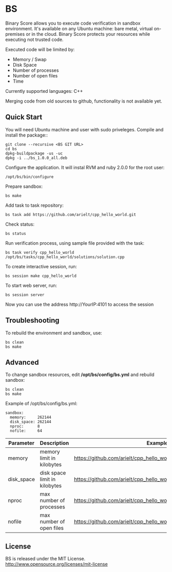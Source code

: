 BS
==

Binary Score allows you to execute code verification in sandbox environment. It's available on any Ubuntu machine: bare metal, virtual on-premises or in the cloud. Binary Score protects your resources while executing not trusted code. 

Executed code will be limited by:

 * Memory / Swap
 * Disk Space
 * Number of processes
 * Number of open files
 * Time
 
Currently supported languages: C++

Merging code from old sources to github, functionality is not available yet.

## Quick Start

You will need Ubuntu machine and user with sudo priveleges.
Compile and install the package::

    git clone --recursive <BS GIT URL>
    cd bs
    dpkg-buildpackage -us -uc
    dpkg -i ../bs_1.0.0_all.deb

Configure the application. It will instal RVM and ruby 2.0.0 for the root user:

    /opt/bs/bin/configure

Prepare sandbox:

    bs make
        
Add task to task repository:

    bs task add https://github.com/arielt/cpp_hello_world.git
    
Check status:

    bs status

Run verification process, using sample file provided with the task:

    bs task verify cpp_hello_world /opt/bs/tasks/cpp_hello_world/solutions/solution.cpp

To create interactive session, run:
    
    bs session make cpp_hello_world

To start web server, run:

    bs session server 

Now you can use the address http://YourIP:4101 to access the session

## Troubleshooting

To rebuild the environment and sandbox, use:

    bs clean
    bs make

## Advanced

To change sandbox resources, edit **/opt/bs/config/bs.yml** and rebuild sandbox:

    bs clean
    bs make

Example of /opt/bs/config/bs.yml:

    sandbox:
      memory:     262144
      disk_space: 262144
      nproc:      8
      nofile:     64

Parameter     | Description | Example of neutralized action
------------- | ----------- | -----------------
memory        | memory limit in kilobytes | https://github.com/arielt/cpp_hello_world/blob/master/solutions/solution_malloc_bomb.cpp
disk_space    | disk space limit in kilobytes | https://github.com/arielt/cpp_hello_world/blob/master/solutions/solution_hd_explosion.cpp
nproc       | max number of processes | https://github.com/arielt/cpp_hello_world/blob/master/solutions/solution_fork_bomb.cpp
nofile       | max number of open files | https://github.com/arielt/cpp_hello_world/blob/master/solutions/solution_multiple_files.cpp



## License

BS is released under the MIT License. http://www.opensource.org/licenses/mit-license

